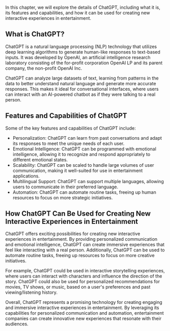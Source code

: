 
In this chapter, we will explore the details of ChatGPT, including what it is, its features and capabilities, and how it can be used for creating new interactive experiences in entertainment.

What is ChatGPT?
----------------

ChatGPT is a natural language processing (NLP) technology that utilizes deep learning algorithms to generate human-like responses to text-based inputs. It was developed by OpenAI, an artificial intelligence research laboratory consisting of the for-profit corporation OpenAI LP and its parent company, the non-profit OpenAI Inc.

ChatGPT can analyze large datasets of text, learning from patterns in the data to better understand natural language and generate more accurate responses. This makes it ideal for conversational interfaces, where users can interact with an AI-powered chatbot as if they were talking to a real person.

Features and Capabilities of ChatGPT
------------------------------------

Some of the key features and capabilities of ChatGPT include:

* Personalization: ChatGPT can learn from past conversations and adapt its responses to meet the unique needs of each user.
* Emotional Intelligence: ChatGPT can be programmed with emotional intelligence, allowing it to recognize and respond appropriately to different emotional states.
* Scalability: ChatGPT can be scaled to handle large volumes of user communication, making it well-suited for use in entertainment applications.
* Multilingual Support: ChatGPT can support multiple languages, allowing users to communicate in their preferred language.
* Automation: ChatGPT can automate routine tasks, freeing up human resources to focus on more strategic initiatives.

How ChatGPT Can Be Used for Creating New Interactive Experiences in Entertainment
---------------------------------------------------------------------------------

ChatGPT offers exciting possibilities for creating new interactive experiences in entertainment. By providing personalized communication and emotional intelligence, ChatGPT can create immersive experiences that feel like interacting with a real person. Additionally, ChatGPT can be used to automate routine tasks, freeing up resources to focus on more creative initiatives.

For example, ChatGPT could be used in interactive storytelling experiences, where users can interact with characters and influence the direction of the story. ChatGPT could also be used for personalized recommendations for movies, TV shows, or music, based on a user's preferences and past viewing/listening history.

Overall, ChatGPT represents a promising technology for creating engaging and immersive interactive experiences in entertainment. By leveraging its capabilities for personalized communication and automation, entertainment companies can create innovative new experiences that resonate with their audiences.
